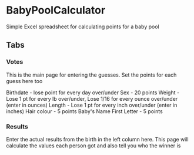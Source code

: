 # BabyPoolCalculator

Simple Excel spreadsheet for calculating points for a baby pool

## Tabs
### Votes
This is the main page for entering the guesses.  Set the points for each guess here too

Birthdate - lose point for every day over/under
Sex - 20 points
Weight - Lose 1 pt for every lb over/under, Lose 1/16 for every ounce over/under (enter in ounces)
Length - Lose 1 pt for every inch over/under (enter in inches)
Hair colour - 5 points
Baby's Name First Letter - 5 points

### Results
Enter the actual results from the birth in the left column here.  This page will calculate the values each person got and also tell you who the winner is
